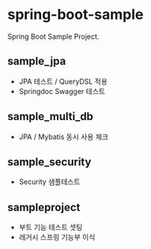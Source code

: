 # spring-boot-sample
Spring Boot Sample Project.

## sample_jpa
- JPA 테스트 / QueryDSL 적용
- Springdoc Swagger 테스트

## sample_multi_db
- JPA / Mybatis 동시 사용 체크

## sample_security
- Security 샘플테스트

## sampleproject
- 부트 기능 테스트 셋팅
- 레거시 스프링 기능부 이식
